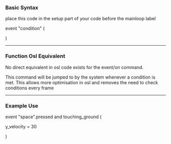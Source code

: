 ### Basic Syntax

place this code in the setup part of your code before the mainloop label

event "condition" (

)

---

### Function Osl Equivalent

No direct equivalent in osl code exists for the event/on command.

This command will be jumped to by the system whenever a condition is met. This allows more optimisation in osl and removes the need to check conditions every frame

---

### Example Use
event "space".pressed and touching_ground (

y_velocity = 30

)
